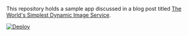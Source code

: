 This repository holds a sample app discussed in a blog post titled [The World's Simplest Dynamic Image Service](http://iamnotmyself.com/2013/06/19/the-worlds-simplest-dynamic-image-service/).

[![Deploy](https://www.herokucdn.com/deploy/button.svg)](https://heroku.com/deploy)

